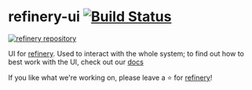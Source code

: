 # refinery-ui [![Build Status](https://drone.dev.onetask.ai/api/badges/code-kern-ai/refinery-ui/status.svg?ref=refs/heads/dev)](https://drone.dev.kern.ai/code-kern-ai/refinery-ui)
[![refinery repository](https://uploads-ssl.webflow.com/61e47fafb12bd56b40022a49/62c2f30f935f4d37dc864eeb_Kern%20refinery.png)](https://github.com/code-kern-ai/refinery)

UI for [refinery](https://github.com/code-kern-ai/refinery). Used to interact with the whole system; to find out how to best work with the UI, check out our [docs](https://docs.kern.ai)


If you like what we're working on, please leave a ⭐ for [refinery](https://github.com/code-kern-ai/refinery)!
